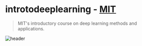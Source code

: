 # introtodeeplearning - [MIT](http://introtodeeplearning.com/)
> MIT's introductory course on deep learning methods and applications.

![header](https://cdn-images-1.medium.com/max/1000/1*sauqPA8F9xfEmTBdt20ugA.png)
